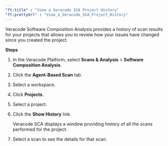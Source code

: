 ```yaml
---
"ft:title" : "View a Veracode SCA Project History"
"ft:prettyUrl" : "View_a_Veracode_SCA_Project_History"
---
```


Veracode Software Composition Analysis provides a history of scan results for your projects that allows you to review how your issues have changed since you created the project.

<p font-size="13pt"><b>Steps</b></p>

1.  In the Veracode Platform, select **Scans & Analysis** \> **Software Composition Analysis**.

2.  Click the **Agent-Based Scan** tab.

3.  Select a workspace.

4.  Click **Projects**.

5.  Select a project.

6.  Click the **Show History** link.

    Veracode SCA displays a window providing history of all the scans performed for the project.

7.  Select a scan to see the details for that scan.


